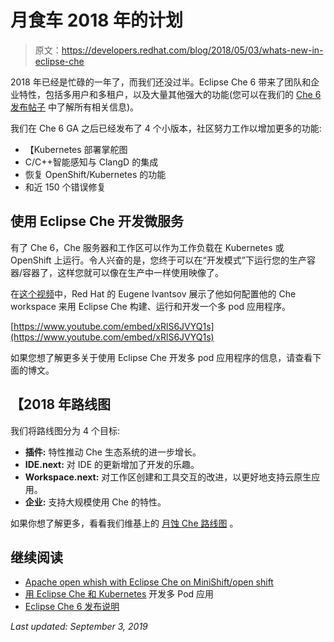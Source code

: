 # 月食车 2018 年的计划

> 原文：<https://developers.redhat.com/blog/2018/05/03/whats-new-in-eclipse-che>

2018 年已经是忙碌的一年了，而我们还没过半。Eclipse Che 6 带来了团队和企业特性，包括多用户和多租户，以及大量其他强大的功能(您可以在我们的 [Che 6 发布帖子](https://che.eclipse.org/release-notes-eclipse-che-6-0-43feff5797e5) 中了解所有相关信息)。

我们在 Che 6 GA 之后已经发布了 4 个小版本，社区努力工作以增加更多的功能:

*   【Kubernetes 部署掌舵图
*   C/C++智能感知与 ClangD 的集成
*   恢复 OpenShift/Kubernetes 的功能
*   和近 150 个错误修复

## **使用 Eclipse Che 开发微服务**

有了 Che 6，Che 服务器和工作区可以作为工作负载在 Kubernetes 或 OpenShift 上运行。令人兴奋的是，您终于可以在“开发模式”下运行您的生产容器/容器了，这样您就可以像在生产中一样使用映像了。

在[这个视频](https://www.youtube.com/watch?v=xRlS6JVYQ1s)中，Red Hat 的 Eugene Ivantsov 展示了他如何配置他的 Che workspace 来用 Eclipse Che 构建、运行和开发一个多 pod 应用程序。

[https://www.youtube.com/embed/xRlS6JVYQ1s](https://www.youtube.com/embed/xRlS6JVYQ1s)

如果您想了解更多关于使用 Eclipse Che 开发多 pod 应用程序的信息，请查看下面的博文[](https://che.eclipse.org/using-eclipse-che-to-develop-multi-container-apps-eb45b32ffe5b)。

## 【2018 年路线图

我们将路线图分为 4 个目标:

*   **插件:** 特性推动 Che 生态系统的进一步增长。
*   **IDE.next:** 对 IDE 的更新增加了开发的乐趣。
*   **Workspace.next:** 对工作区创建和工具交互的改进，以更好地支持云原生应用。
*   **企业:** 支持大规模使用 Che 的特性。

如果你想了解更多，看看我们维基上的 [月蚀 Che 路线图](https://github.com/eclipse/che/wiki/Roadmap) 。

## **继续阅读**

*   [Apache open whish with Eclipse Che on MiniShift/open shift](https://che.eclipse.org/apache-openwhisk-eclipse-che-and-openshift-minishift-13627bf2452)
*   [用 Eclipse Che 和 Kubernetes](https://che.eclipse.org/using-eclipse-che-to-develop-multi-container-apps-eb45b32ffe5b) 开发多 Pod 应用
*   [Eclipse Che 6 发布说明](https://che.eclipse.org/release-notes-eclipse-che-6-0-43feff5797e5)

*Last updated: September 3, 2019*